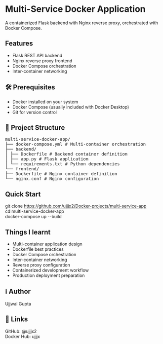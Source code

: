 # Multi-Service Docker Application

A containerized Flask backend with Nginx reverse proxy, orchestrated with Docker Compose.

## Features
- Flask REST API backend
- Nginx reverse proxy frontend
- Docker Compose orchestration
- Inter-container networking

## 🛠️ Prerequisites

- Docker installed on your system
- Docker Compose (usually included with Docker Desktop)
- Git for version control

## 📁 Project Structure
<pre>
multi-service-docker-app/
├── docker-compose.yml # Multi-container orchestration
├── backend/
│ ├── Dockerfile # Backend container definition
│ ├── app.py # Flask application
│ └── requirements.txt # Python dependencies
└── frontend/
├── Dockerfile # Nginx container definition
└── nginx.conf # Nginx configuration
</pre>

## Quick Start
git clone https://github.com/ujjjx2/Docker-projects/multi-service-app
<br>
cd multi-service-docker-app
<br>
docker-compose up --build

## Things I learnt
- Multi-container application design
- Dockerfile best practices
- Docker Compose orchestration
- Inter-container networking
- Reverse proxy configuration
- Containerized development workflow
- Production deployment preparation

## ℹ️ Author
Ujjwal Gupta

## 🔗 Links
GitHub: @ujjjx2
<br>
Docker Hub: ujjjx 

